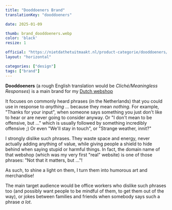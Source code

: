 ```yaml
---
title: "Dooddoeners Brand"
translationKey: "dooddoeners"

date: 2025-01-09

thumb: brand_dooddoeners.webp
color: 'black'
resize: 1

official: "https://nietdathetuitmaakt.nl/product-categorie/dooddoeners/"
layout: "horizontal"

categories: ["design"]
tags: ["brand"]
---
```


**Dooddoeners** (a rough English translation would be _Cliché/Meaningless Responses_) is a main brand for my [Dutch webshop](https://nietdathetuitmaakt.nl)

It focuses on commonly heard phrases (in the Netherlands) that you could use in response to _anything_ ... because they mean _nothing_. For example, "Thanks for your input", when someone says something you just don't like to hear or are never going to consider anyway. Or "I don't mean to be offensive, but ..." which is usually followed by something incredibly offensive ;) Or even "We'll stay in touch", or "Strange weather, innit?"

I strongly dislike such phrases. They waste space and energy, never actually adding anything of value, while giving people a shield to hide behind when saying stupid or harmful things. In fact, the domain name of that webshop (which was my very first "real" website) is one of those phrases: "Not that it matters, but ..."!

As such, to shine a light on them, I turn them into humorous art and merchandise!

The main target audience would be office workers who dislike such phrases too (and possibly want people to be mindful of them, to get them out of the way), or jokes between families and friends when somebody says such a phrase _a lot_.